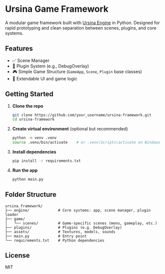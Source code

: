 # Ursina Game Framework

A modular game framework built with [Ursina Engine](https://www.ursinaengine.org/) in Python. Designed for rapid prototyping and clean separation between scenes, plugins, and core systems.

## Features

* ✅ Scene Manager
* 🔌 Plugin System (e.g., DebugOverlay)
* 🎮 Simple Game Structure (`GameApp`, `Scene`, `Plugin` base classes)
* 🧱 Extendable UI and game logic

## Getting Started

1. **Clone the repo**

   ```bash
   git clone https://github.com/your_username/ursina-framework.git
   cd ursina-framework
   ```

2. **Create virtual environment** (optional but recommended)

   ```bash
   python -m venv .venv
   source .venv/bin/activate    # or .venv\Scripts\activate on Windows
   ```

3. **Install dependencies**

   ```bash
   pip install -r requirements.txt
   ```

4. **Run the app**

   ```bash
   python main.py
   ```

## Folder Structure

```
ursina_framework/
├── engine/             # Core systems: app, scene manager, plugin loader
├── game/
│   └── scenes/         # Game-specific scenes (menu, gameplay, etc.)
├── plugins/            # Plugins (e.g. DebugOverlay)
├── assets/             # Textures, models, sounds
├── main.py             # Entry point
└── requirements.txt    # Python dependencies
```

## License

MIT
